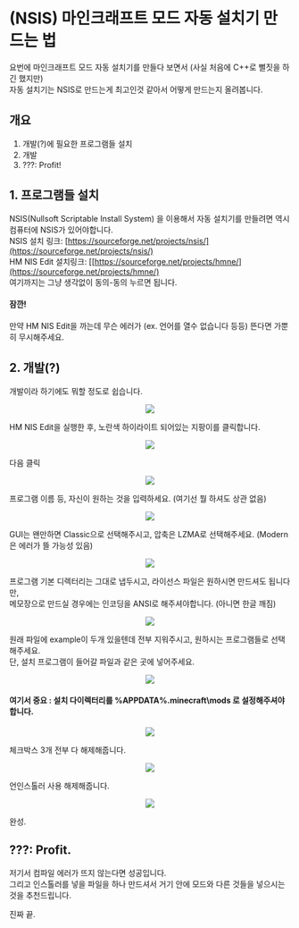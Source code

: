 # (NSIS) 마인크래프트 모드 자동 설치기 만드는 법
요번에 마인크래프트 모드 자동 설치기를 만들다 보면서 (사실 처음에 C++로 뻘짓을 하긴 했지만)</br>
자동 설치기는 NSIS로 만드는게 최고인것 같아서 어떻게 만드는지 올려봅니다. 

## 개요 
1. 개발(?)에 필요한 프로그램들 설치 
2. 개발 
3. ???: Profit! 

## 1. 프로그램들 설치 
NSIS(Nullsoft Scriptable Install System) 을 이용해서 자동 설치기를 만들려면 역시 컴퓨터에 NSIS가 있어야합니다. </br>
NSIS 설치 링크: [https://sourceforge.net/projects/nsis/](https://sourceforge.net/projects/nsis/)</br>
HM NIS Edit 설치링크: [[https://sourceforge.net/projects/hmne/](https://sourceforge.net/projects/hmne/)</br>
여기까지는 그냥 생각없이 동의-동의 누르면 됩니다. 
#### 잠깐!

만약 HM NIS Edit을 까는데 무슨 에러가 (ex. 언어를 열수 없습니다 등등) 뜬다면 가뿐히 무시해주세요. 

## 2. 개발(?)
개발이라 하기에도 뭐할 정도로 쉽습니다. </br> 
<p align="center">
<img align ="center" src = "https://i.ibb.co/7rZTRpK/1.png">
</p>

HM NIS Edit을 실행한 후, 노란색 하이라이트 되어있는 지팡이를 클릭합니다. 

<p align="center">
<img align ="center" src = "https://i.ibb.co/cQV9vnX/2.png">
</p>

다음 클릭

<p align="center">
<img align ="center" src = "https://i.ibb.co/nnV4MZS/3.png">
</p>

프로그램 이름 등, 자신이 원하는 것을 입력하세요. (여기선 뭘 하셔도 상관 없음)

<p align="center">
<img align ="center" src = "https://i.ibb.co/LNfKZGn/4.png">
</p>

GUI는 왠만하면 Classic으로 선택해주시고, 압축은 LZMA로 선택해주세요. (Modern은 에러가 뜰 가능성 있음)

<p align="center">
<img align ="center" src = "https://i.ibb.co/1fxVhxc/5.png">
</p>

프로그램 기본 디렉터리는 그대로 냅두시고, 라이선스 파일은 원하시면 만드셔도 됩니다만, </br> 
메모장으로 만드실 경우에는 인코딩을 ANSI로 해주셔야합니다. (아니면 한글 깨짐)

<p align="center">
<img align ="center" src = "https://i.ibb.co/rH55VgH/6.png">
</p>

원래 파일에 example이 두개 있을텐데 전부 지워주시고, 원하시는 프로그램들로 선택해주세요. </br>
단, 설치 프로그램이 들어갈 파일과 같은 곳에 넣어주세요. 

<p align="center">
<img align ="center" src = "https://i.ibb.co/44vNBGx/7.png">
</p>

#### 여기서 중요 : 설치 다이렉터리를 %APPDATA%\.minecraft\mods 로 설정해주셔야합니다. 

<p align="center">
<img align ="center" src = "https://i.ibb.co/j3ZKg5h/8.png">
</p>

체크박스 3개 전부 다 해제해줍니다. 

<p align="center">
<img align ="center" src = "https://i.ibb.co/ftvkKJp/9.png">
</p>

언인스톨러 사용 해제해줍니다. 

<p align="center">
<img align ="center" src = "https://i.ibb.co/Z1Tcyww/10.png">
</p>

완성. 

## ???: Profit. 
저기서 컴파일 에러가 뜨지 않는다면 성공입니다.  </br>
그리고 인스톨러를 넣을 파일을 하나 만드셔서 거기 안에 모드와 다른 것들을 넣으시는 것을 추천드립니다. 

진짜 끝. 